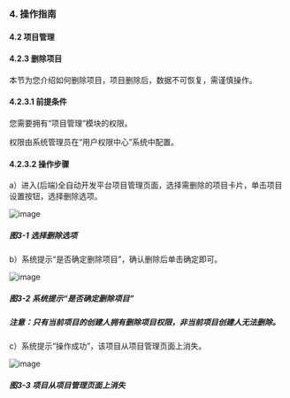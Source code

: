 ### 4. 操作指南

#### 4.2 项目管理

#### 4.2.3 删除项目

本节为您介绍如何删除项目，项目删除后，数据不可恢复，需谨慎操作。

#### 4.2.3.1 前提条件

您需要拥有“项目管理”模块的权限。

权限由系统管理员在“用户权限中心”系统中配置。

#### 4.2.3.2 操作步骤

a）进入(后端)全自动开发平台项目管理页面，选择需删除的项目卡片，单击项目设置按钮，选择删除选项。

![image](https://user-images.githubusercontent.com/79617492/196120524-494075ea-deca-4236-b24b-b68146f2dc71.png)

##### 图3-1 选择删除选项

b）系统提示“是否确定删除项目”，确认删除后单击确定即可。

![image](https://user-images.githubusercontent.com/79617492/196120550-ddca2acc-208d-416e-b3f4-c5f8560f5e70.png)

##### 图3-2 系统提示“是否确定删除项目”

##### 注意：只有当前项目的创建人拥有删除项目权限，非当前项目创建人无法删除。

c）系统提示“操作成功”，该项目从项目管理页面上消失。

![image](https://user-images.githubusercontent.com/79617492/196120570-a6bf7bed-693b-4654-b25a-07fe5a6f2705.png)

##### 图3-3 项目从项目管理页面上消失

